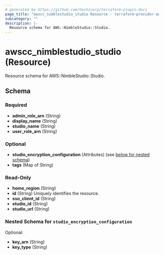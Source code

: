 ```yaml
---
# generated by https://github.com/hashicorp/terraform-plugin-docs
page_title: "awscc_nimblestudio_studio Resource - terraform-provider-awscc"
subcategory: ""
description: |-
  Resource schema for AWS::NimbleStudio::Studio.
---
```


# awscc_nimblestudio_studio (Resource)

Resource schema for AWS::NimbleStudio::Studio.



<!-- schema generated by tfplugindocs -->
## Schema

### Required

- **admin_role_arn** (String)
- **display_name** (String)
- **studio_name** (String)
- **user_role_arn** (String)

### Optional

- **studio_encryption_configuration** (Attributes) (see [below for nested schema](#nestedatt--studio_encryption_configuration))
- **tags** (Map of String)

### Read-Only

- **home_region** (String)
- **id** (String) Uniquely identifies the resource.
- **sso_client_id** (String)
- **studio_id** (String)
- **studio_url** (String)

<a id="nestedatt--studio_encryption_configuration"></a>
### Nested Schema for `studio_encryption_configuration`

Optional:

- **key_arn** (String)
- **key_type** (String)


